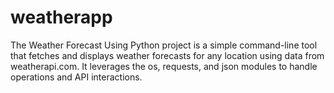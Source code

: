 # weatherapp
 The Weather Forecast Using Python project is a simple command-line tool that fetches and displays weather forecasts for any location using data from weatherapi.com. It leverages the os, requests, and json modules to handle operations and API interactions.
